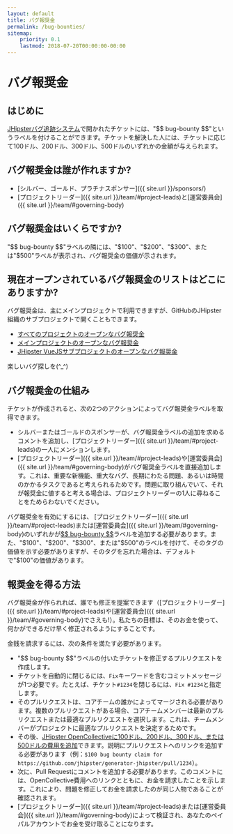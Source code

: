 ```yaml
---
layout: default
title: バグ報奨金
permalink: /bug-bounties/
sitemap:
    priority: 0.1
    lastmod: 2018-07-20T00:00:00-00:00
---
```

# <i class="fa fa-usd"></i> バグ報奨金

## はじめに

[JHipsterバグ追跡システム](https://github.com/jhipster/generator-jhipster/issues)で開かれたチケットには、"\$\$ bug-bounty \$\$"というラベルを付けることができます。チケットを解決した人には、チケットに応じて100ドル、200ドル、300ドル、500ドルのいずれかの金額が与えられます。

## バグ報奨金は誰が作れますか?

- [シルバー、ゴールド、プラチナスポンサー]({{ site.url }}/sponsors/)
- [プロジェクトリーダー]({{ site.url }}/team/#project-leads)と[運営委員会]({{ site.url }}/team/#governing-body)

## バグ報奨金はいくらですか?

"\$\$ bug-bounty \$\$"ラベルの隣には、"$100"、"$200"、"$300"、または"$500"ラベルが表示され、バグ報奨金の価値が示されます。

## 現在オープンされているバグ報奨金のリストはどこにありますか?

バグ報奨金は、主にメインプロジェクトで利用できますが、GitHubのJHipster組織のサブプロジェクトで開くこともできます。

- [すべてのプロジェクトのオープンなバグ報奨金](https://github.com/search?l=&p=1&q=is%3Aissue+is%3Aopen+label%3A%22%24%24+bug-bounty+%24%24%22+user%3Ajhipster+state%3Aopen&ref=advsearch&type=Issues&utf8=%E2%9C%93)
- [メインプロジェクトのオープンなバグ報奨金](https://github.com/jhipster/generator-jhipster/labels/%24%24%20bug-bounty%20%24%24)
- [JHipster VueJSサブプロジェクトのオープンなバグ報奨金](https://github.com/jhipster/jhipster-vuejs/labels/%24%24%20bug-bounty%20%24%24)

楽しいバグ探しを(^_^)

## バグ報奨金の仕組み

チケットが作成されると、次の2つのアクションによってバグ報奨金ラベルを取得できます。

- シルバーまたはゴールドのスポンサーが、バグ報奨金ラベルの追加を求めるコメントを追加し、[プロジェクトリーダー]({{ site.url }}/team/#project-leads)の一人にメンションします。
- [プロジェクトリーダー]({{ site.url }}/team/#project-leads)や[運営委員会]({{ site.url }}/team/#governing-body)がバグ報奨金ラベルを直接追加します。これは、重要な新機能、重大なバグ、長期にわたる問題、あるいは時間のかかるタスクであると考えられるためです。問題に取り組んでいて、それが報奨金に値すると考える場合は、プロジェクトリーダーの1人に尋ねることをためらわないでください。

バグ報奨金を有効にするには、
[プロジェクトリーダー]({{ site.url }}/team/#project-leads)または[運営委員会]({{ site.url }}/team/#governing-body)のいずれかが[\$\$ bug-bounty \$\$](https://github.com/jhipster/generator-jhipster/labels/%24%24%20bug-bounty%20%24%24)ラベルを追加する必要があります。また、"$100"、"$200"、"$300"、または"$500"のラベルを付けて、そのタグの価値を示す必要がありますが、そのタグを忘れた場合は、デフォルトで"$100"の価値があります。

## 報奨金を得る方法

バグ報奨金が作られれば、誰でも修正を提案できます（[プロジェクトリーダー]({{ site.url }}/team/#project-leads)や[運営委員会]({{ site.url }}/team/#governing-body)でさえも!）。私たちの目標は、そのお金を使って、何かができるだけ早く修正されるようにすることです。

金銭を請求するには、次の条件を満たす必要があります。

- "\$\$ bug-bounty \$\$"ラベルの付いたチケットを修正するプルリクエストを作成します。
- チケットを自動的に閉じるには、`Fix`キーワードを含むコミットメッセージが1つ必要です。たとえば、チケット`#1234`を閉じるには、`Fix #1234`と指定します。
- そのプルリクエストは、コアチームの誰かによってマージされる必要があります。複数のプルリクエストがある場合、コアチームメンバーは最新のプルリクエストまたは最適なプルリクエストを選択します。これは、チームメンバーがプロジェクトに最適なプルリクエストを決定するためです。
- その後、[JHipster OpenCollectiveに100ドル、200ドル、300ドル、または500ドルの費用を追加](https://opencollective.com/generator-jhipster/expenses/new)できます。説明にプルリクエストへのリンクを追加する必要があります（例：`$100 bug bounty claim for https://github.com/jhipster/generator-jhipster/pull/1234`）。
- 次に、Pull Requestにコメントを追加する必要があります。このコメントには、OpenCollective費用へのリンクとともに、お金を請求したことを示します。これにより、問題を修正してお金を請求したのが同じ人物であることが確認されます。
- [プロジェクトリーダー]({{ site.url }}/team/#project-leads)または[運営委員会]({{ site.url }}/team/#governing-body)によって検証され、あなたのペイパルアカウントでお金を受け取ることになります。
